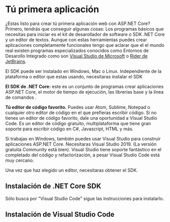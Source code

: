 # Tú primera aplicación

¿Estas listo para crear tú primera aplicación web con ASP.NET Core? Primero, tendrás que conseguir algunas cosas:
Los programas básicos que necesitas para iniciar es el kit de desarollador de software o SDK .NET Core y un editor de textos. Aunque con estas herramientas puedes crear aplicaciones completamente funcionales tengo que aclarar que el el mundo real existen programas especializados conocidos como Entornos de Desarollo Integrado como son [Visual Studio de Microsoft](https://visualstudio.microsoft.com/) o [Rider de JetBrains](https://www.jetbrains.com/es-es/rider/). 

El SDK puede ser instalado en Windows, Mac o Linux.
Independiente de la plataforma o editor que estas usando, necesitaras instalar el SDK

**El SDK de .NET Core:** este es un conjunto de programas crear aplicaciones ASP.NET Core, el motor de tiempo de ejecución, las librerías base y la línea de comandos .

**Tú editor de código favorito.** Puedes usar Atom, Sublime, Notepad o cualquier otro editor de código en el que prefieras escribir código. Si no tienes un editor de código favorito, dale una oportunidad a Visual Studio Code. Es un editor de código gratuito, multiplataforma que tiene gran soporte para escribir código en C#, Javascript, HTML y más. 

Si trabajas en Windows, también puedes usar Visual Studio para construir aplicaciones ASP.NET Core. Necesitaras Visual Studio 2019. (La versión gratuita Community está bien). Visual Studio tiene soporte fantástico en el completado del código y refactorización, a pesar Visual Studio Code está muy cercano.

Una vez que haz elegido un editor, necesitaras obtener el SDK.

## Instalación de .NET Core SDK

Sólo busca por "Visual Studio Code" sigue las instrucciones para instalarlo.

## Instalación de Visual Studio Code
